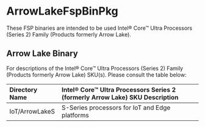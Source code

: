 # ArrowLakeFspBinPkg
These FSP binaries are intended to be used Intel® Core™ Ultra Processors (Series 2) Family (Products formerly Arrow Lake).

## Arrow Lake Binary
For descriptions of the Intel® Core™ Ultra Processors (Series 2) Family (Products formerly Arrow Lake) SKU(s). Please consult the table below:

Directory Name | Intel® Core™ Ultra Processors Series 2 (formerly Arrow Lake) SKU Description
:------------- | :-------------------------
IoT/ArrowLakeS | S-Series processors for IoT and Edge platforms
